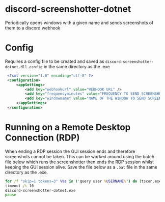﻿# discord-screenshotter-dotnet
Periodically opens windows with a given name and sends screenshots of them to a discord webhook

# Config

Requires a config file to be created and saved as `discord-screenshotter-dotnet.dll.config` in the same directory as the .exe
   ```xml
    <?xml version="1.0" encoding="utf-8" ?>
    <configuration>
        <appSettings>
            <add key="webhookurl" value="WEBHOOK URL" />
            <add key="frequencyminutes" value="FREQUENCY TO SEND SCREENSHOTS IN MINUTES" />
            <add key="windowname" value="NAME OF THE WINDOW TO SEND SCREENSHOTS OF" />
        </appSettings>
    </configuration>
```
    
# Running on a Remote Desktop Connection (RDP)
When ending a RDP session the GUI session ends and therefore screenshots cannot be taken. This can be worked around using the batch file below which runs the screenshotter then ends the RDP session whilst keeping the GUI session alive. Save the file below as a `.bat` file in the same directory as the .exe.
   ```bat
   for /f "skip=1 tokens=3" %%s in ('query user %USERNAME%') do (tscon.exe %%s /dest:console)
   timeout /t 10
   discord-screenshotter-dotnet.exe
   pause
```

